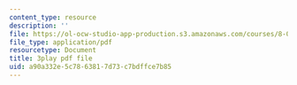 ```yaml
---
content_type: resource
description: ''
file: https://ol-ocw-studio-app-production.s3.amazonaws.com/courses/8-06-quantum-physics-iii-spring-2018/a90a332e5c7863817d73c7bdffce7b85_U4zZhQz1Xqc.pdf
file_type: application/pdf
resourcetype: Document
title: 3play pdf file
uid: a90a332e-5c78-6381-7d73-c7bdffce7b85
---
```

